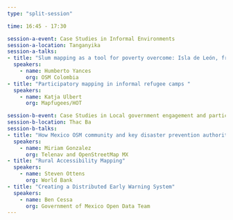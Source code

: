 ```yaml
---
type: "split-session"

time: 16:45 - 17:30

session-a-event: Case Studies in Informal Environments
session-a-location: Tanganyika
session-a-talks:
- title: "Slum mapping as a tool for poverty overcome: Isla de León, from informal to formal neighbourhood"
  speakers:
    - name: Humberto Yances
      org: OSM Colombia
- title: "Participatory mapping in informal refugee camps "
  speakers:
    - name: Katja Ulbert
      org: Mapfugees/HOT

session-b-event: Case Studies in Local government engagement and participation
session-b-location: Thac Ba
session-b-talks:
- title: "How Mexico OSM community and key disaster prevention authorities are planning the future of Humanitarian mapping in the country"
  speakers:
    - name: Miriam Gonzalez
      org: Telenav and OpenStreetMap MX
- title: "Rural Accessibility Mapping"
  speakers:
    - name: Steven Ottens
      org: World Bank
- title: "Creating a Distributed Early Warning System"
  speakers:
    - name: Ben Cessa
      org: Government of Mexico Open Data Team
---
```

